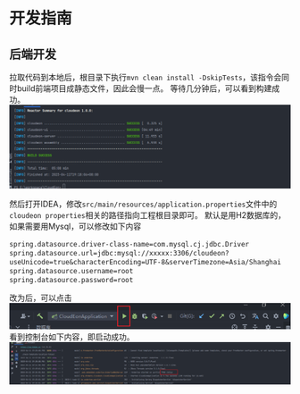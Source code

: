 # 开发指南

## 后端开发
拉取代码到本地后，根目录下执行`mvn clean install -DskipTests`，该指令会同时build前端项目成静态文件，因此会慢一点。
等待几分钟后，可以看到构建成功。
![img.png](../images/img.png)

然后打开IDEA，修改`src/main/resources/application.properties`文件中的`cloudeon properties`相关的路径指向工程根目录即可。
默认是用H2数据库的，如果需要用Mysql，可以修改如下内容
```properties
spring.datasource.driver-class-name=com.mysql.cj.jdbc.Driver
spring.datasource.url=jdbc:mysql://xxxxx:3306/cloudeon?useUnicode=true&characterEncoding=UTF-8&serverTimezone=Asia/Shanghai
spring.datasource.username=root
spring.datasource.password=root
```
改为后，可以点击
![img.png](../images/img2.png)
看到控制台如下内容，即启动成功。
![img.png](../images/img3.png)